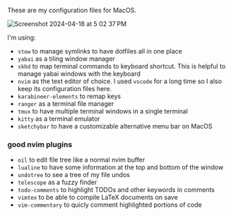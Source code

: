 These are my configuration files for MacOS.

![Screenshot 2024-04-18 at 5 02 37 PM](https://github.com/DomizianoScarcelli/dotfiles/assets/44399141/70db3cb2-14ed-4e0e-bdf9-30829b27d955)

I'm using:
- `stow` to manage symlinks to have dotfiles all in one place
- `yabai` as a tiling window manager
- `skhd` to map terminal commands to keyboard shortcut. This is helpful to manage yabai windows with the keyboard
- `nvim` as the text editor of choice. I used `vscode` for a long time so I also keep its configuration files here.
- `karabineer-elements` to remap keys
- `ranger` as a terminal file manager
- `tmux` to have multiple terminal windows in a single terminal
- `kitty` as a terminal emulator
- `sketchybar` to have a customizable alternative menu bar on MacOS

### good nvim plugins

- `oil` to edit file tree like a normal nvim buffer
- `lualine` to have some information at the top and bottom of the window
- `undotree` to see a tree of my file undos
- `telescope` as a fuzzy finder
- `todo-comments` to highlight TODOs and other keywords in comments
- `vimtex` to be able to compile LaTeX documents on save
- `vim-commentary` to quicly comment highlighted portions of code

